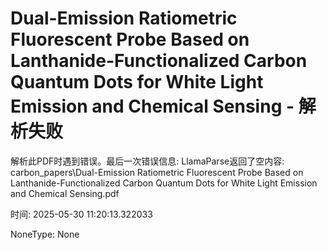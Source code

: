 # Dual-Emission Ratiometric Fluorescent Probe Based on Lanthanide-Functionalized Carbon Quantum Dots for White Light Emission and Chemical Sensing - 解析失败

解析此PDF时遇到错误。最后一次错误信息:
LlamaParse返回了空内容: carbon_papers\Dual-Emission Ratiometric Fluorescent Probe Based on Lanthanide-Functionalized Carbon Quantum Dots for White Light Emission and Chemical Sensing.pdf

时间: 2025-05-30 11:20:13.322033

NoneType: None
